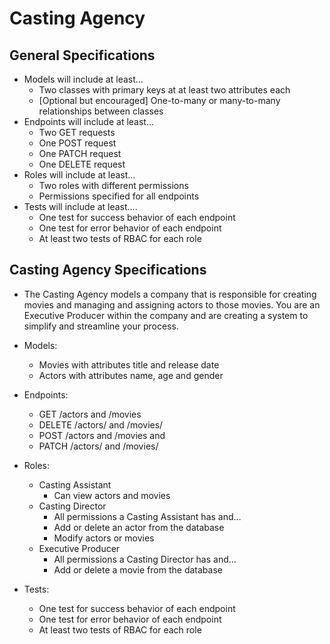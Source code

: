 # Casting Agency

## General Specifications

- Models will include at least…
    - Two classes with primary keys at at least two attributes each
    - [Optional but encouraged] One-to-many or many-to-many relationships between classes
- Endpoints will include at least…
    - Two GET requests
    - One POST request
    - One PATCH request
    - One DELETE request
- Roles will include at least…
    - Two roles with different permissions
    - Permissions specified for all endpoints
- Tests will include at least….
    - One test for success behavior of each endpoint
    - One test for error behavior of each endpoint
    - At least two tests of RBAC for each role


## Casting Agency Specifications
- The Casting Agency models a company that is responsible for creating movies and managing and assigning actors to those movies. You are an Executive Producer within the company and are creating a system to simplify and streamline your process.

- Models:

    - Movies with attributes title and release date
    - Actors with attributes name, age and gender
- Endpoints:
    - GET /actors and /movies
    - DELETE /actors/ and /movies/
    - POST /actors and /movies and
    - PATCH /actors/ and /movies/
- Roles:
    - Casting Assistant
        - Can view actors and movies
    - Casting Director
        - All permissions a Casting Assistant has and…
        - Add or delete an actor from the database
        - Modify actors or movies
    - Executive Producer
        - All permissions a Casting Director has and…
        - Add or delete a movie from the database
- Tests:
    - One test for success behavior of each endpoint
    - One test for error behavior of each endpoint
    - At least two tests of RBAC for each role
